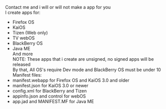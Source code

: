 Contact me and i will or will not make a app for you <br>
I create apps for: <br>
- Firefox OS <br>
- KaiOS <br>
- Tizen (Web only) <br>
- TV webOS <br>
- BlackBerry OS <br>
- Java ME <br>
And more <br>
NOTE: These apps that i create are unsigned, no signed apps will be released <br>
By that, All OS's require Dev mode and BlackBerry OS must be under 10  <br>
Manifest files: <br>
- manifest.webapp for Firefox OS and KaiOS 3.0 and older <br>
- manifest.json for KaiOS 3.0 or newer <br>
- config.xml for BlackBerry and Tizen <br>
- appinfo.json and control for webOS <br>
- app.jad and MANIFEST.MF for Java ME<br>
